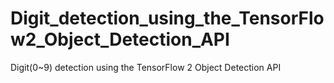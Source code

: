 # Digit_detection_using_the_TensorFlow2_Object_Detection_API
Digit(0~9) detection using the TensorFlow 2 Object Detection API 
